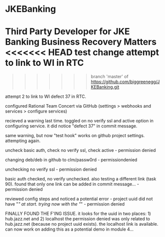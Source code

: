 JKEBanking
==========

Third Party Developer for JKE Banking Business Recovery Matters
<<<<<<< HEAD
test change
attempt to link to WI in RTC
=======
>>>>>>> branch 'master' of https://github.com/biggreenegg/JKEBanking.git

attempt 2 to link to WI defect 37 in RTC.

configured Rational Team Concert via GitHub (settings > webhooks and services > configure services)

recieved a warning last time. toggled on no verify ssl and active option in configuring service. it did notice "defect 37" in commit message.

same warning, but now "test hook" works on github project settings. attempting again.

uncheck basic auth, check no verify ssl, check active - permission denied

changing deb/deb in github to clm/passw0rd - permissiondenied

unchecking no verify ssl - permission denied

basic auth checked, no verify unchecked. also testing a different link (task 90). found that only one link can be added in commit message... - permission denied

reviewed config steps and noticed a potential error - project uuid did not have "_" at start. trying now with the "_" - permission denied

FINALLY FOUND THE F'ING ISSUE. it looks for the uuid in two places: 1) hub.jazz.net and 2) localhost
the permission denied was only related to hub.jazz.net (because no project uuid exists). the localhost link is available.
can now work on adding this as a potential demo in module 4...

